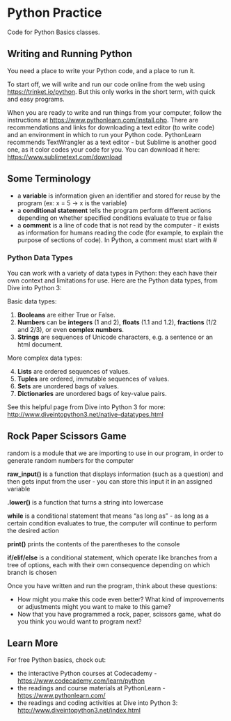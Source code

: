 # Python Practice
Code for Python Basics classes.

## Writing and Running Python
You need a place to write your Python code, and a place to run it.

To start off, we will write and run our code online from the web using https://trinket.io/python. But this only works in the short term, with quick and easy programs.

When you are ready to write and run things from your computer, follow the instructions at https://www.pythonlearn.com/install.php. There are recommendations and links for downloading a text editor (to write code) and an environment in which to run your Python code.
PythonLearn recommends TextWrangler as a text editor - but Sublime is another good one, as it color codes your code for you. You can download it here: https://www.sublimetext.com/download

## Some Terminology
- a **variable** is information given an identifier and stored for reuse by the program (ex: x = 5 -> x is the variable)
- a **conditional statement** tells the program perform different actions depending on whether specified conditions evaluate to true or false
- a **comment** is a line of code that is not read by the computer - it exists as information for humans reading the code (for example, to explain the purpose of sections of code). In Python, a comment must start with #

### Python Data Types
You can work with a variety of data types in Python: they each have their own context and limitations for use. Here are the Python data types, from Dive into Python 3:

Basic data types:

1. **Booleans** are either True or False.
2. **Numbers** can be **integers** (1 and 2), **floats** (1.1 and 1.2), **fractions** (1/2 and 2/3), or even **complex numbers**.
3. **Strings** are sequences of Unicode characters, e.g. a sentence or an html document.

More complex data types:

4. **Lists** are ordered sequences of values.
6. **Tuples** are ordered, immutable sequences of values.
7. **Sets** are unordered bags of values.
8. **Dictionaries** are unordered bags of key-value pairs.

See this helpful page from Dive into Python 3 for more: http://www.diveintopython3.net/native-datatypes.html

## Rock Paper Scissors Game
random is a module that we are importing to use in our program, in order to generate random numbers for the computer

**raw_input()** is a function that displays information (such as a question) and then gets input from the user - you can store this input it in an assigned variable

**.lower()** is a function that turns a string into lowercase

**while** is a conditional statement that means “as long as” - as long as a certain condition evaluates to true, the computer will continue to perform the desired action

**print()** prints the contents of the parentheses to the console

**if/elif/else** is a conditional statement, which operate like branches from a tree of options, each with their own consequence depending on which branch is chosen

Once you have written and run the program, think about these questions:
- How might you make this code even better? What kind of improvements or adjustments might you want to make to this game?
- Now that you have programmed a rock, paper, scissors game, what do you think you would want to program next?

## Learn More
For free Python basics, check out:
- the interactive Python courses at Codecademy - https://www.codecademy.com/learn/python
- the readings and course materials at PythonLearn - https://www.pythonlearn.com/
- the readings and coding activities at Dive into Python 3: http://www.diveintopython3.net/index.html
